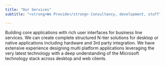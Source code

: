```yaml
---
title: "Our Services"
subtitle: "<strong>We Provide</strong> Consultancy, development, stuff"

---
```

Building core applications with rich user interfaces for business line services. We can create complete structured N-tier solutions for desktop or native applications including hardware and 3rd party integration. We have extensive experience designing multi platform applications leveraging the very latest technology with a deep understanding of the Microsoft technology stack across desktop and web clients.